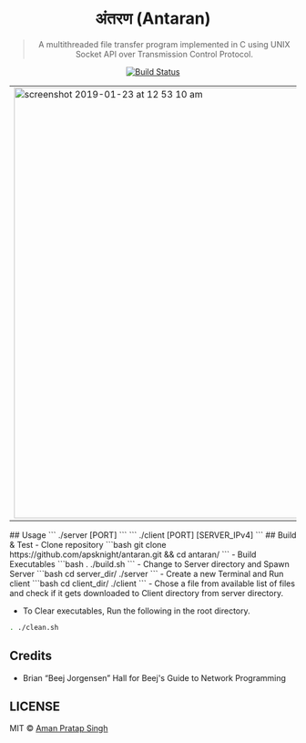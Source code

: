 <center>

# अंतरण (Antaran)
> A multithreaded file transfer program implemented in C using UNIX Socket API over Transmission Control Protocol.

[![Build Status](https://travis-ci.com/apsknight/antaran.svg?branch=master)](https://travis-ci.com/apsknight/antaran)
</center>

<table>
<tr>
<td>
<img width="756" alt="screenshot 2019-01-23 at 12 53 10 am" src="https://user-images.githubusercontent.com/19551774/51559969-5b34bd00-1ea9-11e9-8600-b204a9614bab.png">
</td>
<td>
<img width="531" alt="" src="https://user-images.githubusercontent.com/19551774/51559968-5b34bd00-1ea9-11e9-885e-1b8f17829000.png">
</td>
</tr>
</table>
## Usage
```
./server [PORT]
```
```
./client [PORT] [SERVER_IPv4]
```
## Build & Test
- Clone repository
```bash
git clone https://github.com/apsknight/antaran.git && cd antaran/
```
- Build Executables
```bash
. ./build.sh
```
- Change to Server directory and Spawn Server
```bash
cd server_dir/
./server
```
- Create a new Terminal and Run client
```bash
cd client_dir/
./client
```
- Chose a file from available list of files and check if it gets downloaded to Client directory from server directory.

- To Clear executables, Run the following in the root directory.
```bash
. ./clean.sh
```

## Credits
- Brian “Beej Jorgensen” Hall for Beej's Guide to Network Programming

## LICENSE
MIT © [Aman Pratap Singh](https://aps.mit-license.org)

